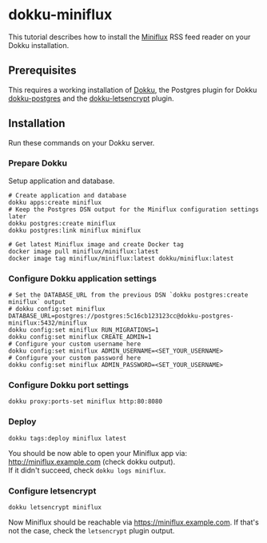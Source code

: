 # dokku-miniflux

This tutorial describes how to install the [Miniflux](https://miniflux.app/index.html) RSS feed reader on your Dokku
installation.

## Prerequisites

This requires a working installation of [Dokku](https://dokku.com/), the Postgres plugin for Dokku
[dokku-postgres](https://github.com/dokku/dokku-postgres) and the
[dokku-letsencrypt](https://github.com/dokku/dokku-letsencrypt) plugin.

## Installation

Run these commands on your Dokku server.

### Prepare Dokku

Setup application and database.

```
# Create application and database
dokku apps:create miniflux
# Keep the Postgres DSN output for the Miniflux configuration settings later
dokku postgres:create miniflux
dokku postgres:link miniflux miniflux

# Get latest Miniflux image and create Docker tag
docker image pull miniflux/miniflux:latest
docker image tag miniflux/miniflux:latest dokku/miniflux:latest
```

### Configure Dokku application settings

```
# Set the DATABASE_URL from the previous DSN `dokku postgres:create miniflux` output
# dokku config:set miniflux DATABASE_URL=postgres://postgres:5c16cb123123cc@dokku-postgres-miniflux:5432/miniflux
dokku config:set miniflux RUN_MIGRATIONS=1
dokku config:set miniflux CREATE_ADMIN=1
# Configure your custom username here
dokku config:set miniflux ADMIN_USERNAME=<SET_YOUR_USERNAME>
# Configure your custom password here
dokku config:set miniflux ADMIN_PASSWORD=<SET_YOUR_USERNAME>
```

### Configure Dokku port settings

```
dokku proxy:ports-set miniflux http:80:8080
```

### Deploy

```
dokku tags:deploy miniflux latest
```

You should be now able to open your Miniflux app via: http://miniflux.example.com (check dokku output).  
If it didn't succeed, check `dokku logs miniflux`.

### Configure letsencrypt

```
dokku letsencrypt miniflux
```

Now Miniflux should be reachable via https://miniflux.example.com. If that's not the case, 
check the `letsencrypt` plugin output.